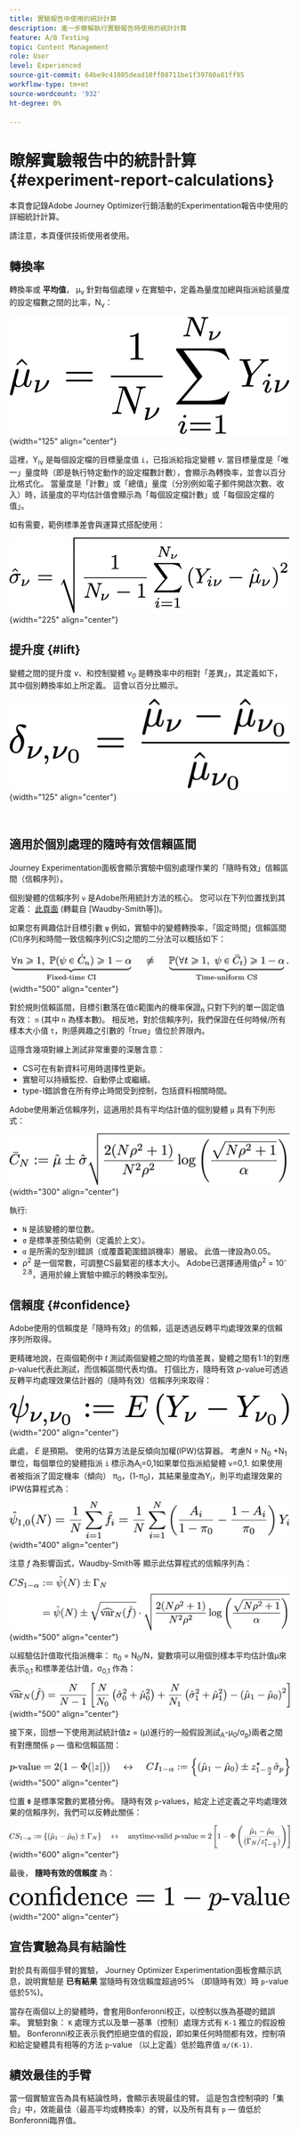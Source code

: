 ```yaml
---
title: 實驗報告中使用的統計計算
description: 進一步瞭解執行實驗報告時使用的統計計算
feature: A/B Testing
topic: Content Management
role: User
level: Experienced
source-git-commit: 64be9c41085dead10ff08711be1f39760a81ff95
workflow-type: tm+mt
source-wordcount: '932'
ht-degree: 0%

---
```


# 瞭解實驗報告中的統計計算 {#experiment-report-calculations}

本頁會記錄Adobe Journey Optimizer行銷活動的Experimentation報告中使用的詳細統計計算。

請注意，本頁僅供技術使用者使用。

## 轉換率

轉換率或 **平均值**， μ<sub>ν</sub> 針對每個處理 `ν` 在實驗中，定義為量度加總與指派給該量度的設定檔數之間的比率，N<sub>ν</sub>：

![](assets/statistical_1.png){width="125" align="center"}

這裡，Y<sub>iν</sub> 是每個設定檔的目標量度值 `i`，已指派給指定變體 *ν*. 當目標量度是「唯一」量度時（即是執行特定動作的設定檔數計數），會顯示為轉換率，並會以百分比格式化。 當量度是「計數」或「總值」量度（分別例如電子郵件開啟次數、收入）時，該量度的平均估計值會顯示為「每個設定檔計數」或「每個設定檔的值」。

如有需要，範例標準差會與運算式搭配使用：

![](assets/statistical_2.png){width="225" align="center"}

## 提升度 {#lift}

變體之間的提升度  *ν*、和控制變體  *ν<sub>0</sub>* 是轉換率中的相對「差異」，其定義如下，其中個別轉換率如上所定義。 這會以百分比顯示。

![](assets/statistical_3.png){width="125" align="center"}

</br>

## 適用於個別處理的隨時有效信賴區間

Journey Experimentation面板會顯示實驗中個別處理作業的「隨時有效」信賴區間（信賴序列）。

個別變體的信賴序列 `ν` 是Adobe所用統計方法的核心。 您可以在下列位置找到其定義： [此頁面](https://doi.org/10.48550/arXiv.2103.06476) (轉載自 [Waudby-Smith等])。

如果您有興趣估計目標引數 `ψ` 例如，實驗中的變體轉換率，「固定時間」信賴區間(CI)序列和時間一致信賴序列(CS)之間的二分法可以概括如下：

![](assets/statistical_4.png){width="500" align="center"}

對於規則信賴區間，目標引數落在值ċ範圍內的機率保證<sub>n</sub> 只對下列的單一固定值有效： `n` (其中 `n` 為樣本數)。 相反地，對於信賴序列，我們保證在任何時候/所有樣本大小值 `t`，則感興趣之引數的「true」值位於界限內。

這隱含幾項對線上測試非常重要的深層含意：

* CS可在有新資料可用時選擇性更新。
* 實驗可以持續監控、自動停止或繼續。
* type-I錯誤會在所有停止時間受到控制，包括資料相關時間。

Adobe使用漸近信賴序列，這適用於具有平均估計值的個別變體 `μ` 具有下列形式：

![](assets/statistical_5.png){width="300" align="center"}

執行:

* `N` 是該變體的單位數。
* `σ` 是標準差預估範例（定義於上文）。
* `α` 是所需的型別I錯誤（或覆蓋範圍錯誤機率）層級。 此值一律設為0.05。
* ρ<sup>2</sup> 是一個常數，可調整CS最緊密的樣本大小。 Adobe已選擇通用值ρ<sup>2</sup> = 10<sup>-2.8</sup>，適用於線上實驗中顯示的轉換率型別。

## 信賴度 {#confidence}

Adobe使用的信賴度是「隨時有效」的信賴，這是透過反轉平均處理效果的信賴序列所取得。

更精確地說，在兩個範例中 *t* 測試兩個變體之間的均值差異，變體之間有1:1的對應 *p*-value代表此測試，而信賴區間代表均值。 打個比方，隨時有效 *p*-value可透過反轉平均處理效果估計器的（隨時有效）信賴序列來取得：

![](assets/statistical_6.png){width="200" align="center"}

此處， *E* 是預期。 使用的估算方法是反傾向加權(IPW)估算器。 考慮N = N<sub>0</sub> +N<sub>1</sub> 單位，每個單位的變體指派 `i` 標示為A<sub>i</sub>=0,1如果單位指派給變體 `ν`=0,1. 如果使用者被指派了固定機率（傾向） π<sub>0</sub>，(1-π<sub>0</sub>)，其結果量度為Y<sub>i</sub>，則平均處理效果的IPW估算程式為：

![](assets/statistical_12.png){width="400" align="center"}

注意 *f* 為影響函式，Waudby-Smith等 顯示此估算程式的信賴序列為：

![](assets/statistical_7.png){width="500" align="center"}

以經驗估計值取代指派機率： π<sub>0</sub> = N<sub>0</sub>/N，變數項可以用個別樣本平均估計值μ來表示<sub>0,1</sub> 和標準差估計值，σ<sub>0,1</sub> 作為：

![](assets/statistical_8.png){width="500" align="center"}

接下來，回想一下使用測試統計值z = (μ)進行的一般假設測試<sub>A</sub>-μ<sub>0</sub>/σ<sub>p</sub>)兩者之間有對應關係 `p` — 值和信賴區間：

![](assets/statistical_9.png){width="500" align="center"}

位置 `Φ` 是標準常數的累積分佈。 隨時有效 `p`-values，給定上述定義之平均處理效果的信賴序列，我們可以反轉此關係：

![](assets/statistical_10.png){width="600" align="center"}

最後， **隨時有效的信賴度** 為：

![](assets/statistical_11.png){width="200" align="center"}

## 宣告實驗為具有結論性

對於具有兩個手臂的實驗， Journey Optimizer Experimentation面板會顯示訊息，說明實驗是 **已有結果** 當隨時有效信賴度超過95% （即隨時有效）時 `p`-value低於5%)。

當存在兩個以上的變體時，會套用Bonferonni校正，以控制以族為基礎的錯誤率。 實驗對象： `K` 處理方式以及單一基準（控制）處理方式有 `K-1` 獨立的假設檢驗。 Bonferonni校正表示我們拒絕空值的假設，即如果任何時間都有效，控制項和給定變體具有相等的方法 `p`-value （以上定義）低於臨界值 `α/(K-1)`.

## 績效最佳的手臂

當一個實驗宣告為具有結論性時，會顯示表現最佳的臂。 這是包含控制項的「集合」中，效能最佳（最高平均或轉換率）的臂，以及所有具有 `p` — 值低於Bonferonni臨界值。
